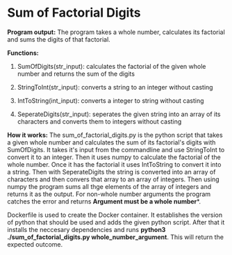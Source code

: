 # Sum of Factorial Digits

**Program output:**
The program takes a whole number, calculates its factorial and sums the digits of that factorial. 

**Functions:**
1. SumOfDigits(str_input): calculates the factorial of the given whole number and returns the sum of the digits
    
2. StringToInt(str_input): converts a string to an integer without casting
    
3. IntToString(int_input): converts a integer to string without casting
    
4. SeperateDigits(str_input): seperates the given string into an array of its characters and converts them to integers without casting

**How it works:**
The sum_of_factorial_digits.py is the python script that takes a given whole number and calculates the sum of its factorial's digits with SumOfDigits. It takes it's input from the commandline and use StringToInt to convert it to an integer. Then it uses numpy to calculate the factorial of the whole number. Once it has the factorial it uses IntToString to convert it into a string. Then with SeperateDigits the string is converted into an array of characters and then convers that array to an array of integers. Then using numpy the program sums all thge elements of the array of integers and returns it as the output. For non-whole number arguments the program catches the error and returns **Argument must be a whole number***.

Dockerfile is used to create the Docker container. It establishes the version of python that should be used and adds the given python script. After that it installs the neccesary dependencies and runs **python3 ./sum_of_factorial_digits.py whole_number_argument**. This will return the expected outcome.

